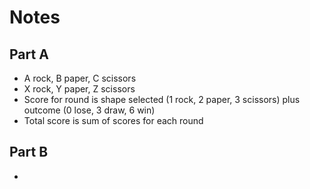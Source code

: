 # Notes

## Part A
- A rock, B paper, C scissors
- X rock, Y paper, Z scissors
- Score for round is shape selected (1 rock, 2 paper, 3 scissors) plus outcome (0 lose, 3 draw, 6 win)
- Total score is sum of scores for each round

## Part B
- 
